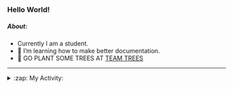 ### Hello World!

##### About:
- Currently I am a student.
- 🌱 I’m learning how to make better documentation.
- 🌱 GO PLANT SOME TREES AT [TEAM TREES](https://teamtrees.org/)

---
<details>
  <summary>:zap: My Activity:</summary>
  
<!--START_SECTION:waka-->
![Code Time](http://img.shields.io/badge/Code%20Time-1%2C086%20hrs%2038%20mins-blue)

**I'm a Night 🦉** 

```text
🌞 Morning                1262 commits        ██░░░░░░░░░░░░░░░░░░░░░░░   09.08 % 
🌆 Daytime                4814 commits        █████████░░░░░░░░░░░░░░░░   34.63 % 
🌃 Evening                4057 commits        ███████░░░░░░░░░░░░░░░░░░   29.18 % 
🌙 Night                  3770 commits        ███████░░░░░░░░░░░░░░░░░░   27.12 % 
```
📅 **I'm Most Productive on Wednesday** 

```text
Monday                   2145 commits        ████░░░░░░░░░░░░░░░░░░░░░   15.43 % 
Tuesday                  1697 commits        ███░░░░░░░░░░░░░░░░░░░░░░   12.21 % 
Wednesday                3183 commits        ██████░░░░░░░░░░░░░░░░░░░   22.89 % 
Thursday                 1740 commits        ███░░░░░░░░░░░░░░░░░░░░░░   12.52 % 
Friday                   1376 commits        ██░░░░░░░░░░░░░░░░░░░░░░░   09.90 % 
Saturday                 1287 commits        ██░░░░░░░░░░░░░░░░░░░░░░░   09.26 % 
Sunday                   2475 commits        ████░░░░░░░░░░░░░░░░░░░░░   17.80 % 
```


📊 **This Week I Spent My Time On** 

```text
🔥 Editors: 
VS Code                  7 hrs 10 mins       █████████████████████████   100.00 % 

🐱‍💻 Projects: 
CSF22                    3 hrs 57 mins       ██████████████░░░░░░░░░░░   55.16 % 
quizeco                  1 hr 45 mins        ██████░░░░░░░░░░░░░░░░░░░   24.50 % 
technocean-frontend      1 hr 11 mins        ████░░░░░░░░░░░░░░░░░░░░░   16.58 % 
praise                   14 mins             █░░░░░░░░░░░░░░░░░░░░░░░░   03.44 % 
gdsc-next-weather-app    0 secs              ░░░░░░░░░░░░░░░░░░░░░░░░░   00.22 % 
```


 Last Updated on 05/04/2023 00:12:48 UTC
<!--END_SECTION:waka-->
</details>
